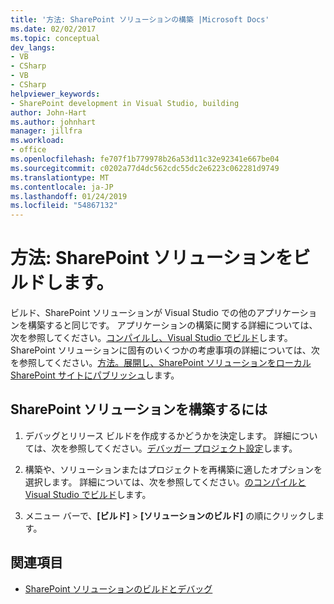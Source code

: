 ```yaml
---
title: '方法: SharePoint ソリューションの構築 |Microsoft Docs'
ms.date: 02/02/2017
ms.topic: conceptual
dev_langs:
- VB
- CSharp
- VB
- CSharp
helpviewer_keywords:
- SharePoint development in Visual Studio, building
author: John-Hart
ms.author: johnhart
manager: jillfra
ms.workload:
- office
ms.openlocfilehash: fe707f1b779978b26a53d11c32e92341e667be04
ms.sourcegitcommit: c0202a77d4dc562cdc55dc2e6223c062281d9749
ms.translationtype: MT
ms.contentlocale: ja-JP
ms.lasthandoff: 01/24/2019
ms.locfileid: "54867132"
---
```

# <a name="how-to-build-sharepoint-solutions"></a>方法: SharePoint ソリューションをビルドします。

ビルド、SharePoint ソリューションが Visual Studio での他のアプリケーションを構築すると同じです。 アプリケーションの構築に関する詳細については、次を参照してください。[コンパイルし、Visual Studio でビルド](../ide/compiling-and-building-in-visual-studio.md)します。 SharePoint ソリューションに固有のいくつかの考慮事項の詳細については、次を参照してください。[方法。展開し、SharePoint ソリューションをローカル SharePoint サイトにパブリッシュ](../sharepoint/how-to-deploy-and-publish-a-sharepoint-solution-to-a-local-sharepoint-site.md)します。

## <a name="to-build-sharepoint-solutions"></a>SharePoint ソリューションを構築するには

1.  デバッグとリリース ビルドを作成するかどうかを決定します。 詳細については、次を参照してください。[デバッガー プロジェクト設定](../debugger/debugger-project-settings.md)します。

2.  構築や、ソリューションまたはプロジェクトを再構築に適したオプションを選択します。 詳細については、次を参照してください。[のコンパイルと Visual Studio でビルド](../ide/compiling-and-building-in-visual-studio.md)します。

3.  メニュー バーで、**[ビルド]** > **[ソリューションのビルド]** の順にクリックします。

## <a name="see-also"></a>関連項目

- [SharePoint ソリューションのビルドとデバッグ](../sharepoint/building-and-debugging-sharepoint-solutions.md)
